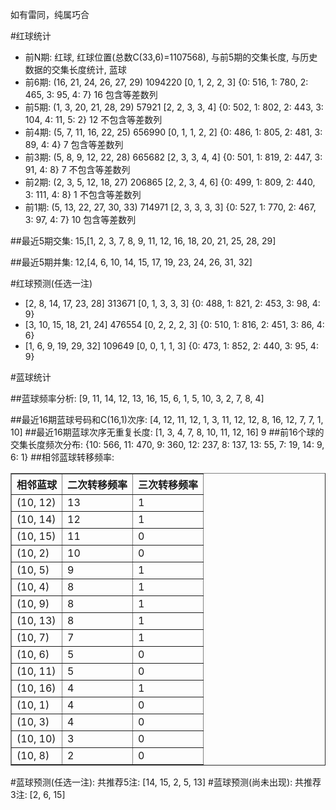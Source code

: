 <!-- 
.. title: 双色球2015125期(2015-10-25)数据分析报告
.. slug: slott-2015125-2015-10-25-report
.. date: 2015-10-26 08:00:00 UTC+08:00
.. tags: Lottery
.. link: 
.. description: 
.. type: text
-->

如有雷同，纯属巧合

<!-- TEASER_END-->

#红球统计

- 前N期: 红球, 红球位置(总数C(33,6)=1107568), 与前5期的交集长度, 与历史数据的交集长度统计, 蓝球
- 前6期: (16, 21, 24, 26, 27, 29) 1094220 [0, 1, 2, 2, 3] {0: 516, 1: 780, 2: 465, 3: 95, 4: 7} 16 包含等差数列
- 前5期: (1, 3, 20, 21, 28, 29) 57921 [2, 2, 3, 3, 4] {0: 502, 1: 802, 2: 443, 3: 104, 4: 11, 5: 2} 12 不包含等差数列
- 前4期: (5, 7, 11, 16, 22, 25) 656990 [0, 1, 1, 2, 2] {0: 486, 1: 805, 2: 481, 3: 89, 4: 4} 7 包含等差数列
- 前3期: (5, 8, 9, 12, 22, 28) 665682 [2, 3, 3, 4, 4] {0: 501, 1: 819, 2: 447, 3: 91, 4: 8} 7 不包含等差数列
- 前2期: (2, 3, 5, 12, 18, 27) 206865 [2, 2, 3, 4, 6] {0: 499, 1: 809, 2: 440, 3: 111, 4: 8} 1 不包含等差数列
- 前1期: (5, 13, 22, 27, 30, 33) 714971 [2, 3, 3, 3, 3] {0: 527, 1: 770, 2: 467, 3: 97, 4: 7} 10 包含等差数列

##最近5期交集:
15,[1, 2, 3, 7, 8, 9, 11, 12, 16, 18, 20, 21, 25, 28, 29]

##最近5期并集:
12,[4, 6, 10, 14, 15, 17, 19, 23, 24, 26, 31, 32]

#红球预测(任选一注)

- [2, 8, 14, 17, 23, 28] 313671 [0, 1, 3, 3, 3] {0: 488, 1: 821, 2: 453, 3: 98, 4: 9}
- [3, 10, 15, 18, 21, 24] 476554 [0, 2, 2, 2, 3] {0: 510, 1: 816, 2: 451, 3: 86, 4: 6}
- [1, 6, 9, 19, 29, 32] 109649 [0, 0, 1, 1, 3] {0: 473, 1: 852, 2: 440, 3: 95, 4: 9}

#蓝球统计

##蓝球频率分析:
[9, 11, 14, 12, 13, 16, 15, 6, 1, 5, 10, 3, 2, 7, 8, 4]

##最近16期蓝球号码和C(16,1)次序:
 [4, 12, 11, 12, 1, 3, 11, 12, 12, 8, 16, 12, 7, 7, 1, 10]
##最近16期蓝球次序无重复长度:
 [1, 3, 4, 7, 8, 10, 11, 12, 16] 9
##前16个球的交集长度频次分布:
{10: 566, 11: 470, 9: 360, 12: 237, 8: 137, 13: 55, 7: 19, 14: 9, 6: 1}
##相邻蓝球转移频率:
 <table border="1" class="table table-striped dataframe">
  <thead>
    <tr style="text-align: right;">
      <th>相邻蓝球</th>
      <th>二次转移频率</th>
      <th>三次转移频率</th>
    </tr>
  </thead>
  <tbody>
    <tr>
      <td>(10, 12)</td>
      <td>13</td>
      <td>1</td>
    </tr>
    <tr>
      <td>(10, 14)</td>
      <td>12</td>
      <td>1</td>
    </tr>
    <tr>
      <td>(10, 15)</td>
      <td>11</td>
      <td>0</td>
    </tr>
    <tr>
      <td>(10, 2)</td>
      <td>10</td>
      <td>0</td>
    </tr>
    <tr>
      <td>(10, 5)</td>
      <td>9</td>
      <td>1</td>
    </tr>
    <tr>
      <td>(10, 4)</td>
      <td>8</td>
      <td>1</td>
    </tr>
    <tr>
      <td>(10, 9)</td>
      <td>8</td>
      <td>1</td>
    </tr>
    <tr>
      <td>(10, 13)</td>
      <td>8</td>
      <td>1</td>
    </tr>
    <tr>
      <td>(10, 7)</td>
      <td>7</td>
      <td>1</td>
    </tr>
    <tr>
      <td>(10, 6)</td>
      <td>5</td>
      <td>0</td>
    </tr>
    <tr>
      <td>(10, 11)</td>
      <td>5</td>
      <td>0</td>
    </tr>
    <tr>
      <td>(10, 16)</td>
      <td>4</td>
      <td>1</td>
    </tr>
    <tr>
      <td>(10, 1)</td>
      <td>4</td>
      <td>0</td>
    </tr>
    <tr>
      <td>(10, 3)</td>
      <td>4</td>
      <td>0</td>
    </tr>
    <tr>
      <td>(10, 10)</td>
      <td>3</td>
      <td>0</td>
    </tr>
    <tr>
      <td>(10, 8)</td>
      <td>2</td>
      <td>0</td>
    </tr>
  </tbody>
</table>
#蓝球预测(任选一注):
共推荐5注: [14, 15, 2, 5, 13]
#蓝球预测(尚未出现):
共推荐3注: [2, 6, 15]

